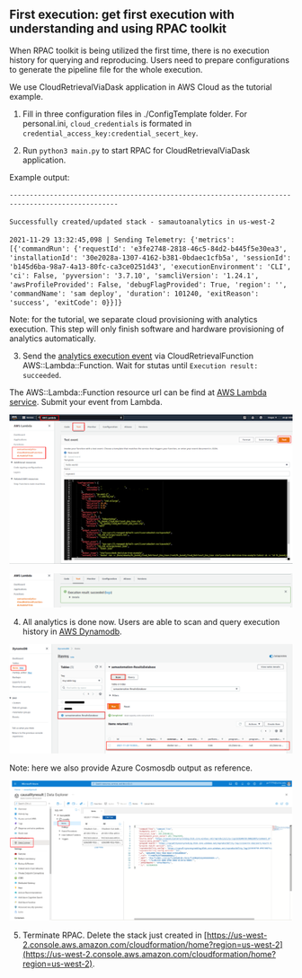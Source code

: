 ## First execution: get first execution with understanding and using RPAC toolkit

When RPAC toolkit is being utilized the first time, there is no execution history for querying and reproducing. Users need to prepare configurations to generate the pipeline file for the whole execution. 

We use CloudRetrievalViaDask application in AWS Cloud as the tutorial example.

1. Fill in three configuration files in ./ConfigTemplate folder. For personal.ini, `cloud_credentials` is formated in `credential_access_key:credential_secert_key`. 

2. Run `python3 main.py` to start RPAC for CloudRetrievalViaDask application. 

Example output:
```
-------------------------------------------------------------------------------------------------

Successfully created/updated stack - samautoanalytics in us-west-2

2021-11-29 13:32:45,098 | Sending Telemetry: {'metrics': [{'commandRun': {'requestId': 'e3fe2748-2818-46c5-84d2-b445f5e30ea3', 'installationId': '30e2028a-1307-4162-b381-0bdaec1cfb5a', 'sessionId': 'b145d6ba-98a7-4a13-80fc-ca3ce0251d43', 'executionEnvironment': 'CLI', 'ci': False, 'pyversion': '3.7.10', 'samcliVersion': '1.24.1', 'awsProfileProvided': False, 'debugFlagProvided': True, 'region': '', 'commandName': 'sam deploy', 'duration': 101240, 'exitReason': 'success', 'exitCode': 0}}]}

```

Note: for the tutorial, we separate cloud provisioning with analytics execution. This step will only finish software and hardware provisioning of analytics automatically.

3. Send the [analytics execution event](./AwsServerlessTemplate/CloudRetrievalViaDask/SampleEvent.json) via CloudRetrievalFunction AWS::Lambda::Function. Wait for stutas until `Execution result: succeeded`.

The AWS::Lambda::Function resource url can be find at [AWS Lambda service](https://us-west-2.console.aws.amazon.com/lambda/home?region=us-west-2#/functions). Submit your event from Lambda.

<p align="center"><img src="./figures/submit_event.png"/></p>
<p align="center"><img src="./figures/submit_successed.png"/></p>

4. All analytics is done now. Users are able to scan and query execution history in [AWS Dynamodb](https://us-west-2.console.aws.amazon.com/dynamodbv2/home?region=us-west-2#item-explorer).

<p align="center"><img src="./figures/dynamodbscan.png"/></p>

Note: here we also provide Azure Cosmosdb output as reference.

<p align="center"><img src="./figures/cosmosdb.png"/></p>

5. Terminate RPAC. Delete the stack just created in [https://us-west-2.console.aws.amazon.com/cloudformation/home?region=us-west-2](https://us-west-2.console.aws.amazon.com/cloudformation/home?region=us-west-2).
